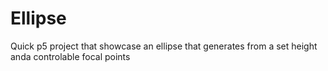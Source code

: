 # Ellipse
Quick p5 project that showcase an ellipse that generates from a set height anda controlable focal points
